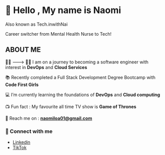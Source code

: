 
# :wave: **Hello , My name is Naomi**
Also known as Tech.inwithNai 

Career switcher from Mental Health Nurse to Tech!

## ABOUT ME
👩‍⚕️ ---> 👩‍💻 I am on a journey to becoming a software engineer with interest in **DevOps** and **Cloud Services**

📚 Recently completed a Full Stack Development Degree Bootcamp with **Code First Girls**

:computer: I’m currently learning the foundations of **DevOps** and **Cloud computing**

📺 Fun fact : My favourite all time TV show is **Game of Thrones**

:e-mail: Reach me on : **naomiloa01@gmail.com**



  ### 📱 Connect with me
- [Linkedin](https://www.linkedin.com/in/naomi-loa/)
- [TikTok](https://www.tiktok.com/@tech.inwithnai?_t=8gbrEFIzvvM&_r=1)
